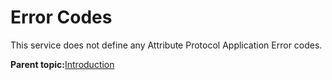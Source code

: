 # Error Codes

This service does not define any Attribute Protocol Application Error codes.

**Parent topic:**[Introduction](GUID-0E755529-4FD2-4252-8598-8EDF707DDEC5.md)

